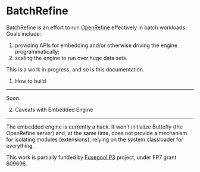 BatchRefine
===========

BatchRefine is an effort to run  [OpenRefine](http://openrefine.org) effectively in batch workloads. Goals include:

1. providing APIs for embedding and/or otherwise driving the engine programmatically;
2. scaling the engine to run over huge data sets. 

This is a work in progress, and so is this documentation.

1. How to build
---------------
Soon.

2. Caveats with Embedded Engine
-------------------------------
The embedded engine is currently a hack. It won't initialize Buttefly (the OpenRefine server) and, at the same time, does not provide a mechanism for isolating modules (extensions), relying on the system classloader for everything. 

This work is partially funded by [Fusepool P3](http://www.fusepool.eu/p3) project, under FP7 grant 609696.

